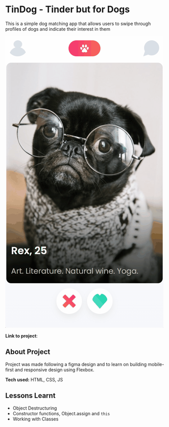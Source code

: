 # TinDog - Tinder but for Dogs

This is a simple dog matching app that allows users to swipe through profiles of dogs and indicate their interest in them

![profile of dogs and the user voting to like or dislike](./images/tindog.gif)

**Link to project**:

## About Project

Project was made following a figma design and to learn on building mobile-first and responsive design using Flexbox.

**Tech used:** HTML, CSS, JS

## Lessons Learnt

- Object Destructuring
- Constructor functions, Object.assign and `this`
- Working with Classes
